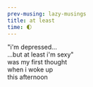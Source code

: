 ```yaml
---
prev-musing: lazy-musings
title: at least
time: 🌓
---
```

"i'm depressed...  
...but at least i'm sexy"  
was my first thought  
when i woke up  
this afternoon